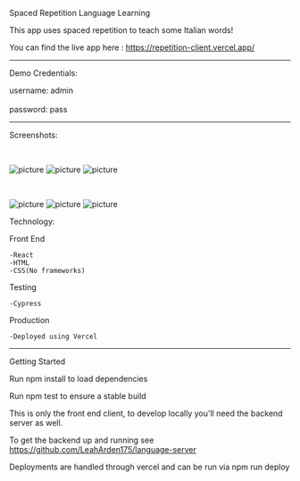 Spaced Repetition Language Learning

This app uses spaced repetition to teach some Italian words!

You can find the live app here : https://repetition-client.vercel.app/

-------------------------
Demo Credentials:

username: admin 
<br/>                   
password: pass

-------------------------

Screenshots:

<br/>

![picture](screenshots/landingpage.jpeg)
![picture](screenshots/login.jpeg)
![picture](screenshots/dashboard.jpeg)

<br/>

![picture](screenshots/translate.jpeg)
![picture](screenshots/correct.jpeg)
![picture](screenshotsincorrect.jpeg)

Technology:

Front End

    -React
    -HTML
    -CSS(No frameworks)

Testing

    -Cypress

Production

    -Deployed using Vercel

-------------------------

Getting Started

Run npm install to load dependencies

Run npm test to ensure a stable build

This is only the front end client, to develop locally you'll need the backend server as well.

To get the backend up and running see https://github.com/LeahArden175/language-server

Deployments are handled through vercel and can be run via npm run deploy